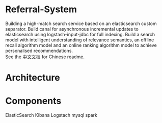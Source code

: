 # Referral-System
Building a high-match search service based on an elasticsearch custom separator. Build canal for asynchronous incremental updates to elasticsearch using logstash-input-jdbc for full indexing. Build a search model with intelligent understanding of relevance semantics, an offline recall algorithm model and an online ranking algorithm model to achieve personalised recommendations.  
See the [中文文档](https://github.com/cmdmspaint/Referral-System/edit/main/README-zh.md) for Chinese readme.
# Architecture


# Components
ElasticSearch Kibana Logstach mysql spark





